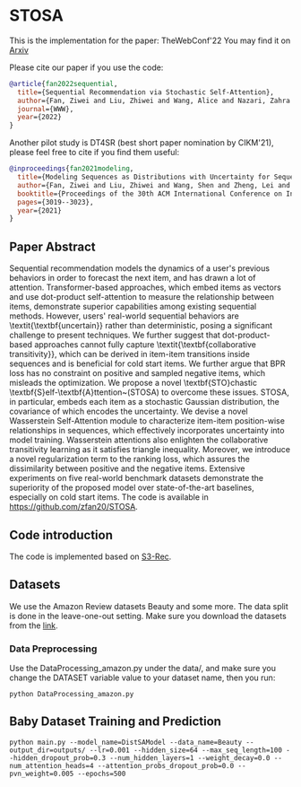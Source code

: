 # STOSA
This is the implementation for the paper:
TheWebConf'22 You may find it on [Arxiv](https://arxiv.org/abs/2201.06035#:~:text=Sequential%20recommendation%20models%20the%20dynamics,drawn%20a%20lot%20of%20attention.)

Please cite our paper if you use the code:
```bibtex
@article{fan2022sequential,
  title={Sequential Recommendation via Stochastic Self-Attention},
  author={Fan, Ziwei and Liu, Zhiwei and Wang, Alice and Nazari, Zahra and Zheng, Lei and Peng, Hao and Yu, Philip S},
  journal={WWW},
  year={2022}
}
```

Another pilot study is DT4SR (best short paper nomination by CIKM'21), please feel free to cite if you find them useful:
```bibtex
@inproceedings{fan2021modeling,
  title={Modeling Sequences as Distributions with Uncertainty for Sequential Recommendation},
  author={Fan, Ziwei and Liu, Zhiwei and Wang, Shen and Zheng, Lei and Yu, Philip S},
  booktitle={Proceedings of the 30th ACM International Conference on Information \& Knowledge Management},
  pages={3019--3023},
  year={2021}
}
```

## Paper Abstract
Sequential recommendation models the dynamics of a user's previous behaviors in order to forecast the next item, and has drawn a lot of attention. Transformer-based approaches, which embed items as vectors and use dot-product self-attention to measure the relationship between items, demonstrate superior capabilities among existing sequential methods. However, users' real-world sequential behaviors are \textit{\textbf{uncertain}} rather than deterministic, posing a significant challenge to present techniques. We further suggest that dot-product-based approaches cannot fully capture \textit{\textbf{collaborative transitivity}}, which can be derived in item-item transitions inside sequences and is beneficial for cold start items. We further argue that BPR loss has no constraint on positive and sampled negative items, which misleads the optimization. We propose a novel \textbf{STO}chastic \textbf{S}elf-\textbf{A}ttention~(STOSA) to overcome these issues. STOSA, in particular, embeds each item as a stochastic Gaussian distribution, the covariance of which encodes the uncertainty. We devise a novel Wasserstein Self-Attention module to characterize item-item position-wise relationships in sequences, which effectively incorporates uncertainty into model training. Wasserstein attentions also enlighten the collaborative transitivity learning as it satisfies triangle inequality. Moreover, we introduce a novel regularization term to the ranking loss, which assures the dissimilarity between positive and the negative items. Extensive experiments on five real-world benchmark datasets demonstrate the superiority of the proposed model over state-of-the-art baselines, especially on cold start items. The code is available in https://github.com/zfan20/STOSA.

## Code introduction
The code is implemented based on [S3-Rec](https://github.com/RUCAIBox/CIKM2020-S3Rec).

## Datasets
We use the Amazon Review datasets Beauty and some more. The data split is done in the
leave-one-out setting. Make sure you download the datasets from the [link](https://jmcauley.ucsd.edu/data/amazon/).

### Data Preprocessing
Use the DataProcessing_amazon.py under the data/, and make sure you change the DATASET variable
value to your dataset name, then you run:
```
python DataProcessing_amazon.py
```

## Baby Dataset Training and Prediction
```
python main.py --model_name=DistSAModel --data_name=Beauty --output_dir=outputs/ --lr=0.001 --hidden_size=64 --max_seq_length=100 --hidden_dropout_prob=0.3 --num_hidden_layers=1 --weight_decay=0.0 --num_attention_heads=4 --attention_probs_dropout_prob=0.0 --pvn_weight=0.005 --epochs=500
```
